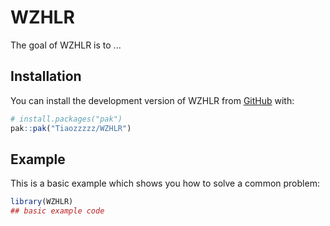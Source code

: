 
# WZHLR

<!-- badges: start -->
<!-- badges: end -->

The goal of WZHLR is to ...

## Installation

You can install the development version of WZHLR from [GitHub](https://github.com/) with:

``` r
# install.packages("pak")
pak::pak("Tiaozzzzz/WZHLR")
```

## Example

This is a basic example which shows you how to solve a common problem:

``` r
library(WZHLR)
## basic example code
```

